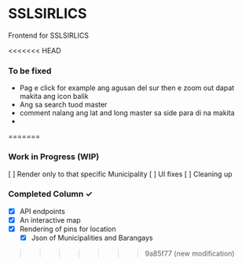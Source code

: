# SSLSIRLICS

Frontend for SSLSIRLICS

<<<<<<< HEAD
### To be fixed

- Pag e click for example ang agusan del sur then e zoom out dapat makita ang icon balik
- Ang sa search tuod master
- comment nalang ang lat and long master sa side para di na makita
-
=======
### Work in Progress (WIP)

[ ] Render only to that specific Municipality
[ ] UI fixes
[ ] Cleaning up

### Completed Column ✓

- [x] API endpoints
- [x] An interactive map
- [x] Rendering of pins for location
  - [x] Json of Municipalities and Barangays
>>>>>>> 9a85f77 (new modification)
